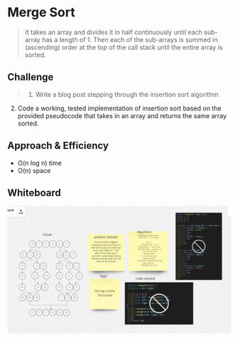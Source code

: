 # Merge Sort
>It takes an array and divides it in half continuously until each sub-array has a length of 1. Then each of the sub-arrays is summed in (ascending) order at the top of the call stack until the entire array is sorted.

## Challenge
> 1. Write a blog post stepping through the insertion sort algorithm
  2. Code a working, tested implementation of insertion sort based on the provided pseudocode that takes in an array and returns the same array sorted.
## Approach & Efficiency
* O(n log n) time
* O(n) space


## Whiteboard

![WhiteBoard](assets/whiteboard.PNG)